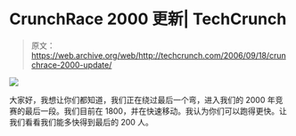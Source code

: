 # CrunchRace 2000 更新| TechCrunch

> 原文：<https://web.archive.org/web/http://techcrunch.com/2006/09/18/crunchrace-2000-update/>

![](img/50b9a380cb0eb946a96712cb3d0fb724.png)

大家好，我想让你们都知道，我们正在绕过最后一个弯，进入我们的 2000 年竞赛的最后一段。我们目前在 1800，并在快速移动。我认为你们可以跑得更快。让我们看看我们能多快得到最后的 200 人。